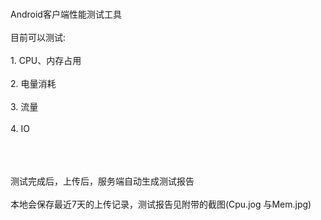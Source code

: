 <br>Android客户端性能测试工具</br>
<br>目前可以测试: </br>
<br>1. CPU、内存占用</br>
<br>2. 电量消耗</br>
<br>3. 流量</br>
<br>4. IO</br>
<br></br>

<br>测试完成后，上传后，服务端自动生成测试报告</br>
<br>本地会保存最近7天的上传记录，测试报告见附带的截图(Cpu.jog 与Mem.jpg)</br>


